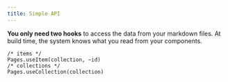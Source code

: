 ```yaml
---
title: Simple API
---
```


**You only need two hooks** to access the data from your markdown files. At build time, the system knows what you read from your components.

```reason
/* items */
Pages.useItem(collection, ~id)
/* collections */
Pages.useCollection(collection)
```

